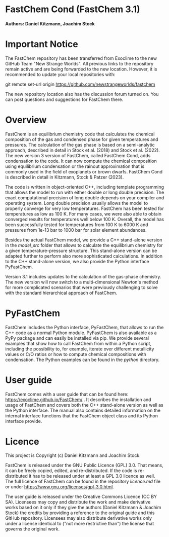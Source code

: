 # FastChem Cond (FastChem 3.1) #
#### Authors: Daniel Kitzmann, Joachim Stock ####

# Important Notice #

The FastChem repository has been transferred from Exoclime to the new GitHub Team "New Strange Worlds". All previous links to the repository remain active and are being forwarded to the new location. However, it is recommended to update your local repositories with:

git remote set-url origin https://github.com/newstrangeworlds/fastchem

The new repository location also has the discussion forum turned on. You can post questions and suggestions for FastChem there.


# Overview #

FastChem is an equilibrium chemistry code that calculates the chemical composition of the gas and condensed phase for given temperatures and pressures. The calculation of the gas phase is based on a semi-analytic approach, described in detail in Stock et al. (2018) and Stock et al. (2022). The new version 3 version of FastChem, called FastChem Cond, adds condensation to the code. It can now compute the chemical composition using equilibrium condensation or the rainout approximation that is commonly used in the field of exoplanets or brown dwarfs. FastChem Cond is described in detail in Kitzmann, Stock & Patzer (2023).

The code is written in object-oriented C++, including template programming that allows the model to run with either double or long double precision. The exact computational precision of long double depends on your compiler and operating system. Long double precision usually allows the model to properly converge for very low temperatures. FastChem has been tested for temperatures as low as 100 K. For many cases, we were also able to obtain converged results for temperatures well below 100 K. Overall, the model has been successfully tested for temperatures from 100 K to 6000 K and pressures from 1e-13 bar to 1000 bar for solar element abundances.

Besides the actual FastChem model, we provide a C++ stand-alone version in the *model_src* folder that allows to calculate the equilibrium chemistry for a given temperature-pressure structure. This stand-alone version can be adapted further to perform also more sophisticated calculations. In addition to the C++ stand-alone version, we also provide the Python interface PyFastChem.

Version 3.1 includes updates to the calculation of the gas-phase chemistry. The new version will now switch to a multi-dimensional Newton's method for more complicated scenarios that were previously challenging to solve with the standard hierarchical approach of FastChem.


# PyFastChem #

FastChem includes the Python interface, PyFastChem, that allows to run the C++ code as a normal Python module. PyFastChem is also available as a PyPy package and can easily be installed via pip. We provide several examples that show how to call FastChem from within a Python script, including the possibility to, for example, iterate over different metallicity values or C/O ratios or how to compute chemical compositions with condensation. The Python examples can be found in the *python* directory.  


# User guide #

FastChem comes with a user guide that can be found here: https://exoclime.github.io/FastChem/ . It describes the installation and usage of FastChem and covers both the C++ stand-alone version as well as the Python interface. The manual also contains detailed information on the internal interface functions that the FastChem object class and its Python interface provide.


# Licence #

This project is Copyright (c) Daniel Kitzmann and Joachim Stock.

FastChem is released under the GNU Public Licence (GPL) 3.0. That means, it can be freely copied, edited, and re-distributed. If the code is re-distributed it has to be released under at least a GPL 3.0 licence as well. The full licence of FastChem can be found in the repository *licence.md* file or under https://www.gnu.org/licenses/gpl-3.0.html.

The user guide is released under the Creative Commons Licence (CC BY SA). Licensees may copy and distribute the work and make derivative works based on it only if they give the authors (Daniel Kitzmann & Joachim Stock) the credits by providing a reference to the original guide and this GitHub repository. Licensees may also distribute derivative works only under a license identical to ("not more restrictive than") the license that governs the original work.


